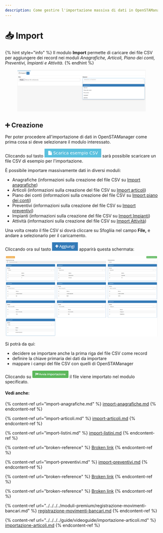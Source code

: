 ```yaml
---
description: Come gestire l'importazione massiva di dati in OpenSTAManager
---
```


# 📥 Import

{% hint style="info" %}
Il modulo **Import** permette di caricare dei file CSV per aggiungere dei record nei moduli _Anagrafiche, Articoli, Piano dei conti, Preventivi, Impianti e Attività._
{% endhint %}

<figure><img src="../../../../.gitbook/assets/immagine (12).png" alt=""><figcaption></figcaption></figure>

## ➕ Creazione

Per poter procedere all'importazione di dati in OpenSTAManager come prima cosa si deve selezionare il modulo interessato.

Cliccando sul tasto <img src="../../../../.gitbook/assets/imp.png" alt="" data-size="line"> sarà possibile scaricare un file CSV di esempio per l'importazione.

È possibile importare massivamente dati in diversi moduli:

* Anagrafiche (informazioni sulla creazione del file CSV su [Import anagrafiche](import-anagrafiche.md))
* Articoli (informazioni sulla creazione del file CSV su [Import articoli](import-articoli.md))
* Piano dei conti (informazioni sulla creazione del file CSV su [Import piano dei conti](broken-reference))
* Preventivi (informazioni sulla creazione del file CSV su [Import preventivi](import-preventivi.md))
* Impianti (informazioni sulla creazione del file CSV su [Import Impianti](broken-reference))
* Attività (informazioni sulla creazione del file CSV su [Import Attività](broken-reference))

Una volta creato il file CSV si dovrà cliccare su Sfogliia nel campo **File,** e andare a selezionarlo per il caricamento.

Cliccando ora sul tasto ![](../../../../.gitbook/assets/+aggiungi.PNG) apparirà questa schermata:

![Screenshot creazione import](../../../../.gitbook/assets/CampiImport.PNG)

Si potrà da qui:

* decidere se importare anche la prima riga del file CSV come record
* definire la chiave primaria dei dati da importare
* mappare i campi del file CSV con quelli di OpenSTAManager

Cliccando su ![](../../../../.gitbook/assets/AvviaImportazione.PNG) il file viene importato nel modulo specificato.

#### Vedi anche:

{% content-ref url="import-anagrafiche.md" %}
[import-anagrafiche.md](import-anagrafiche.md)
{% endcontent-ref %}

{% content-ref url="import-articoli.md" %}
[import-articoli.md](import-articoli.md)
{% endcontent-ref %}

{% content-ref url="import-listini.md" %}
[import-listini.md](import-listini.md)
{% endcontent-ref %}

{% content-ref url="broken-reference" %}
[Broken link](broken-reference)
{% endcontent-ref %}

{% content-ref url="import-preventivi.md" %}
[import-preventivi.md](import-preventivi.md)
{% endcontent-ref %}

{% content-ref url="broken-reference" %}
[Broken link](broken-reference)
{% endcontent-ref %}

{% content-ref url="broken-reference" %}
[Broken link](broken-reference)
{% endcontent-ref %}

{% content-ref url="../../../../moduli-premium/registrazione-movimenti-bancari.md" %}
[registrazione-movimenti-bancari.md](../../../../moduli-premium/registrazione-movimenti-bancari.md)
{% endcontent-ref %}

{% content-ref url="../../../../guide/videoguide/importazione-articoli.md" %}
[importazione-articoli.md](../../../../guide/videoguide/importazione-articoli.md)
{% endcontent-ref %}
